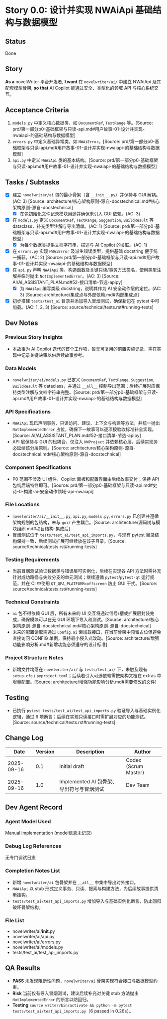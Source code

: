 # Story 0.0: 设计并实现 NWAiApi 基础结构与数据模型

## Status
Done

## Story
**As a** novelWriter 平台开发者,
**I want** 在 `novelwriter/ai/` 中建立 NWAiApi 及其配套模型骨架,
**so that** AI Copilot 能通过安全、类型化的领域 API 与核心系统交互。

## Acceptance Criteria
1. `models.py` 中定义核心数据类，如 `DocumentRef`, `TextRange` 等。[Source: prd/第一部分p0-基础框架与只读-api.md#用户故事-01-设计并实现-nwaiapi-的基础结构与数据模型]
2. `errors.py` 中定义基础异常类，如 `NWAiError`。[Source: prd/第一部分p0-基础框架与只读-api.md#用户故事-01-设计并实现-nwaiapi-的基础结构与数据模型]
3. `api.py` 中定义 `NWAiApi` 类的基本结构。[Source: prd/第一部分p0-基础框架与只读-api.md#用户故事-01-设计并实现-nwaiapi-的基础结构与数据模型]

## Tasks / Subtasks
- [x] 建立 `novelwriter/ai` 包的最小骨架（含 `__init__.py`）并保持与 GUI 解耦。(AC: 3) [Source: architecture/核心架构原则-源自-docstechnical.md#核心架构原则-源自-docstechnical]
  - [x] 在包初始化文件记录模块用途并确保未引入 GUI 依赖。(AC: 3)
- [x] 在 `models.py` 定义 `DocumentRef`, `TextRange`, `Suggestion`, `BuildResult` 等 dataclass，补充类型注解与导出清单。(AC: 1) [Source: prd/第一部分p0-基础框架与只读-api.md#用户故事-01-设计并实现-nwaiapi-的基础结构与数据模型]
  - [x] 为每个数据类提供文档字符串，描述与 AI Copilot 的关联。(AC: 1)
- [x] 在 `errors.py` 实现 `NWAiError` 及派生错误类型，提供基础 docstring 便于统一捕获。(AC: 2) [Source: prd/第一部分p0-基础框架与只读-api.md#用户故事-01-设计并实现-nwaiapi-的基础结构与数据模型]
- [x] 在 `api.py` 声明 `NWAiApi` 类、构造函数及关键只读/事务方法签名，使用类型注解并临时抛出 `NotImplementedError`。(AC: 3) [Source: AI/AI_ASSISTANT_PLAN.md#52-接口清单-节选-apipy]
  - [x] 为 `NWAiApi` 编写类级 docstring，说明其作为 AI 安全动作层的定位。(AC: 3) [Source: architecture/集成点与外部依赖.md#内部集成点]
- [x] 初步搭建 `tests/test_ai` 目录并添加导入冒烟测试，确保新包在 pytest 中可加载。(AC: 1, 2, 3) [Source: source/technical/tests.rst#running-tests]

## Dev Notes

### Previous Story Insights
- 本故事为 AI Copilot 迭代的首个工作项，暂无可复用的前置实施记录，需在实现中记录关键决策以供后续故事参考。

### Data Models
- `novelwriter/ai/models.py` 已定义 `DocumentRef`, `TextRange`, `Suggestion`, `BuildResult` 等 dataclass，并通过 `__all__` 控制导出范围；后续扩展时应保持类型注解与文档字符串完整。[Source: prd/第一部分p0-基础框架与只读-api.md#用户故事-01-设计并实现-nwaiapi-的基础结构与数据模型]

### API Specifications
- `NWAiApi` 现已声明事务、只读访问、建议、上下文与构建等方法，并统一抛出 `NotImplementedError` 占位，确保下一故事可以逐项按验收标准补全实现。[Source: AI/AI_ASSISTANT_PLAN.md#52-接口清单-节选-apipy]
- API 层保持与 GUI 的松耦合，仅注入 `NWProject` 并依赖核心层，后续实现务必延续该分层原则。[Source: architecture/核心架构原则-源自-docstechnical.md#核心架构原则-源自-docstechnical]

### Component Specifications
- P0 范围不涉及 UI 组件，Copilot 面板和配置界面由后续故事交付；保持 API 包纯后端特性即可。[Source: prd/第一部分p0-基础框架与只读-api.md#史诗-0-构建-ai-安全动作领域-api-nwaiapi]

### File Locations
- `novelwriter/ai/__init__.py`, `api.py`, `models.py`, `errors.py` 已创建并遵循架构规划的包结构，未与 `gui/` 产生耦合。[Source: architecture/源码树与模块组织.md#项目结构-集成后]
- 冒烟测试位于 `tests/test_ai/test_api_imports.py`，与现有 pytest 目录结构保持一致，后续测试扩展可继续放在该子目录。[Source: source/technical/tests.rst#running-tests]

### Testing Requirements
- 当前冒烟测试验证数据类与错误层可实例化，后续在实现各 API 方法时需补充针对成功路径与失败分支的单元测试；继续遵循 `pytest`/`pytest-qt` 运行规范，并在 CI 中使用 `QT_QPA_PLATFORM=offscreen` 防止 GUI 干扰。[Source: source/technical/tests.rst#running-tests]

### Technical Constraints
- `ai` 包不得依赖 GUI 层，所有未来的 UI 交互将通过信号/槽或扩展层封装完成，确保模块可以在无 GUI 环境下导入和测试。[Source: architecture/核心架构原则-源自-docstechnical.md#核心架构原则-源自-docstechnical]
- 未来的配置读取需通过 `Config.ai` 懒加载接口，在当前骨架中预留占位但避免直接访问 CONFIG 单例，保持最小侵入式改动。[Source: architecture/增强功能影响分析.md#新增功能必须遵守的设计标准]

### Project Structure Notes
- 新增文件均落在 `novelwriter/ai/` 与 `tests/test_ai/` 下，未触及现有 `setup.cfg` / `pyproject.toml`；后续若引入可选依赖需按架构文档在 extras 中增量配置。[Source: architecture/增强功能影响分析.md#需要修改的文件]

## Testing
- 已执行 `pytest tests/test_ai/test_api_imports.py` 验证导入与基础实例化逻辑，通过 6 项断言；后续在实现只读接口时需扩展对应的功能测试。[Source: source/technical/tests.rst#running-tests]

## Change Log
| Date | Version | Description | Author |
| --- | --- | --- | --- |
| 2025-09-16 | 0.1 | Initial draft | Codex (Scrum Master) |
| 2025-09-16 | 1.0 | Implemented AI 包骨架、导出符号与冒烟测试 | Dev Team

## Dev Agent Record
### Agent Model Used
Manual implementation (model信息未记录)

### Debug Log References
无专门调试日志

### Completion Notes List
- 新增 `novelwriter/ai` 包骨架并在 `__all__` 中集中导出对外接口。
- `NWAiApi` 以 stub 形式定义事务、只读、搜索与构建方法，为后续故事提供清晰挂钩。
- `tests/test_ai/test_api_imports.py` 增加导入与基础实例化断言，防止回归破坏骨架结构。

### File List
- novelwriter/ai/__init__.py
- novelwriter/ai/api.py
- novelwriter/ai/errors.py
- novelwriter/ai/models.py
- tests/test_ai/test_api_imports.py

## QA Results
- **PASS** 未发现阻断性问题，`novelwriter/ai` 骨架实现符合接口与数据模型约束。
- **Risk** 当前仅有导入冒烟测试，建议后续补充对关键 stub 方法抛出 `NotImplementedError` 的断言以防回归。
- **Testing** `source writer/bin/activate && python -m pytest tests/test_ai/test_api_imports.py`（6 passed in 0.26s）。
